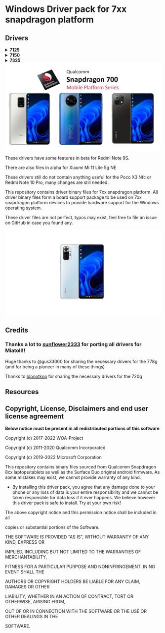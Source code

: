 # Windows Driver pack for 7xx snapdragon platform

## Drivers

<details>
<summary><b><strong>7125</strong></b></summary>
  
- [Miatoll](https://github.com/Icesito68/7xx-Drivers/releases/tag/Miatoll-Drivers-V1.0.0)

  </summary>
</details>

<details>
<summary><b><strong>7150</strong></b></summary

-Surya (Not Yet)

- Sweet (Not Yet)

  </summary>
</details>

<details>
<summary><b><strong>7325</strong></b></summary

- [Lisa](https://github.com/Icesito68/7xx-Drivers/releases/tag/Lisa-Drivers-V0.0.1)

  </summary>
</details>


<img align="center" src="https://github.com/Icesito68/7xx-Drivers/blob/main/images/Snap-7xx-devices.png">


These drivers have some features in beta for Redmi Note 9S.

There are also files in alpha for Xiaomi Mi 11 Lite 5g NE

These drivers still do not contain anything useful for the Poco X3 Nfc or Redmi Note 10 Pro, many changes are still needed.

This repository contains driver binary files for 7xx snapdragon platform.
All driver binary files form a board support package to be used on 7xx snapdragon platform devices to provide hardware support for the Windows operating system.

These driver files are not perfect, typos may exist, feel free to file an issue on GitHub in case you found any.

<img align="center" src="https://github.com/Icesito68/7xx-Drivers/blob/main/images/sweet.png">

## Credits

### Thanks a lot to [sunflower2333](https://github.com/sunflower2333) for porting all drivers for Miatoll!!

Huge thanks to @gus33000 for sharing the necessary drivers for the 778g (and for being a pioneer in many of these things)

Thanks to [Idonotkno](https://github.com/Idonotkno/sc7180-drivers_mtp7180) for sharing the necessary drivers for the 720g

## Resources

## Copyright, License, Disclaimers and end user license agreement

**Below notice must be present in all redistributed portions of this software**

Copyright (c) 2017-2022 WOA-Project

Copyright (c) 2011-2020 Qualcomm Incorporated

Copyright (c) 2019-2022 Microsoft Corporation

This repository contains binary files sourced from Qualcomm Snapdragon 8cx laptops/tablets as well as the Surface Duo original android firmware. As some mistakes may exist, we cannot provide warranty of any kind. 

- By installing this driver pack, you agree that any damage done to your phone or any loss of data is your entire responsibility and we cannot be taken responsible for data loss if it ever happens. We believe however this driver pack is safe to install. Try at your own risk!


The above copyright notice and this permission notice shall be included in all

copies or substantial portions of the Software.

THE SOFTWARE IS PROVIDED "AS IS", WITHOUT WARRANTY OF ANY KIND, EXPRESS OR

IMPLIED, INCLUDING BUT NOT LIMITED TO THE WARRANTIES OF MERCHANTABILITY,

FITNESS FOR A PARTICULAR PURPOSE AND NONINFRINGEMENT. IN NO EVENT SHALL THE

AUTHORS OR COPYRIGHT HOLDERS BE LIABLE FOR ANY CLAIM, DAMAGES OR OTHER

LIABILITY, WHETHER IN AN ACTION OF CONTRACT, TORT OR OTHERWISE, ARISING FROM,

OUT OF OR IN CONNECTION WITH THE SOFTWARE OR THE USE OR OTHER DEALINGS IN THE

SOFTWARE.

